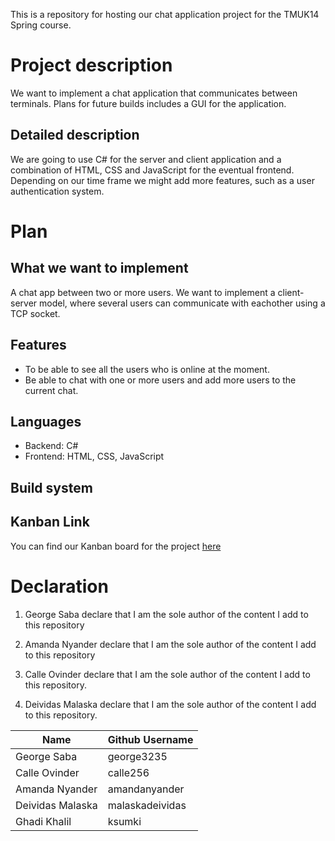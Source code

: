 This is a repository for hosting our chat application project for the TMUK14 Spring course. 
# Project description
We want to implement a chat application that communicates between terminals. 
Plans for future builds includes a GUI for the application.

## Detailed description
We are going to use C# for the server and client application and a combination of HTML, CSS and JavaScript for the eventual frontend. Depending on our time frame we might add more features, such as a user authentication system. 

# Plan 

## What we want to implement 
A chat app between two or more users. We want to implement a client-server model, where several users can communicate with eachother using a TCP socket. 

## Features 
* To be able to see all the users who is online at the moment. 
* Be able to chat with one or more users and add more users to the current chat.

## Languages
* Backend: C#
* Frontend: HTML, CSS, JavaScript 

## Build system 


## Kanban Link
You can find our Kanban board for the project [here](https://github.com/users/calle256/projects/1)

# Declaration

1. George Saba declare that I am the sole author of the content I add to this repository

2. Amanda Nyander declare that I am the sole author of the content I add to this repository

3. Calle Ovinder declare that I am the sole author of the content I add to this repository.
   
4. Deividas Malaska declare that I am the sole author of the content I add to this repository.

| Name            | Github Username |
|---              |---              |
| George Saba     | george3235      |
| Calle Ovinder   | calle256        |
| Amanda Nyander  | amandanyander   |
| Deividas Malaska| malaskadeividas |
| Ghadi Khalil    | ksumki          |




